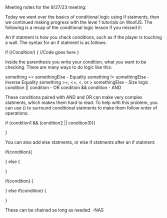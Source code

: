 Meeting notes for the 9/27/23 meeting:

Today we went over the basics of conditional logic using if statments, then we continued making progress with the level 1 tutorials on WoofJS. The following is a recap of the conditional logic lesson if you missed it:

An if statment is how you check conditions, such as if the player is touching a wall. The syntax for an if statment is as follows:

if (/*Condition*/) {
  //Code goes here
}

Inside the parenthesis you write your condition, what you want to be checking. There are many ways to do logic like this:

something == somethingElse - Equality
something != somethingElse - Inverse Equality
something >=, <=, <, or > somethingElse - Size logic
condition || condition - OR
condition && condition - AND

These conditions paired with AND and OR can make very complex statments, which makes them hard to read. To help with this problem, you can use () to surround conditional statments to make them follow order of operations:

if (condition1 && (condition2 || condition3)){

}

You can also add else statments, or else if statments after an if statment:

if(condition){

} else {

}

if(condition) {

} else if(condition) {

}

These can be chained as long as needed. 
-NAS
